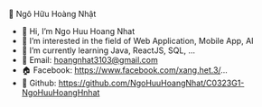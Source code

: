 🚀 Ngô Hữu Hoàng Nhật 

- 👋 Hi, I’m Ngo Huu Hoang Nhat
- 👀 I’m interested in the field of Web Application, Mobile App, AI 
- 🌱 I’m currently learning Java, ReactJS, SQL, ...
- 📧 Email: hoangnhat3103@gmail.com
- 🏠 Facebook: https://www.facebook.com/xang.het.3/...
- 🐙 Github: https://github.com/NgoHuuHoangNhat/C0323G1-NgoHuuHoangHnhat
  
<!---
NgoHuuHoangNhat/NgoHuuHoangNhat is a ✨ special ✨ repository because its `README.md` (this file) appears on your GitHub profile.
You can click the Preview link to take a look at your changes.
--->
